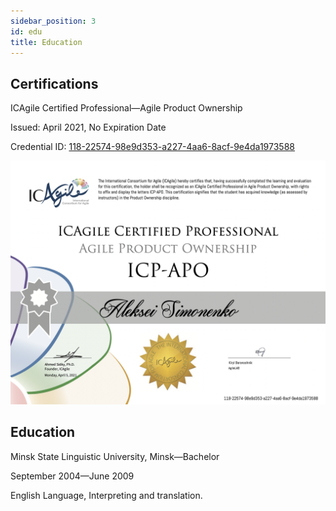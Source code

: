 ```yaml
---
sidebar_position: 3
id: edu
title: Education
---
```


## Certifications

ICAgile Certified Professional—Agile Product Ownership

Issued: April 2021, No Expiration Date

Credential ID: [118-22574-98e9d353-a227-4aa6-8acf-9e4da1973588](https://www.icagile.com/credentials/98e9d353-a227-4aa6-8acf-9e4da1973588)

![](/img/04052021072710535.png)

## Education

Minsk State Linguistic University, Minsk—Bachelor

September 2004—June 2009

English Language, Interpreting and translation.

